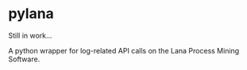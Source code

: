 # pylana
Still in work...

A python wrapper for log-related API calls on the Lana Process Mining Software.
